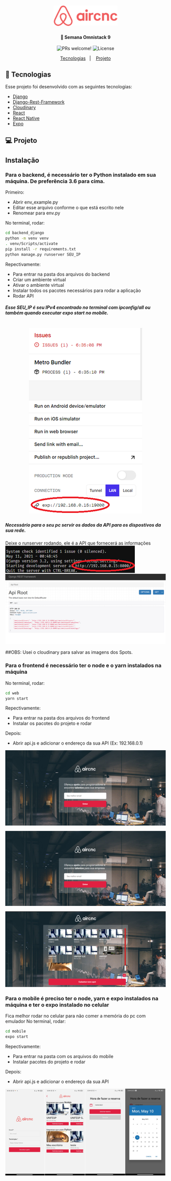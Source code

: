 <h1 align="center">
    <img alt="AirCnC" title="#delicinha" src="mobile/src/assets/logo.png" width="200px" />
</h1>

<h4 align="center">
  🚀 Semana Omnistack 9
</h4>

<p align="center">
 <img src="https://img.shields.io/static/v1?label=PRs&message=welcome&color=7159c1&labelColor=000000" alt="PRs welcome!" />

  <img alt="License" src="https://img.shields.io/static/v1?label=license&message=MIT&color=7159c1&labelColor=000000">
</p>

<p align="center">
  <a href="#rocket-tecnologias">Tecnologias</a>&nbsp;&nbsp;&nbsp;|&nbsp;&nbsp;&nbsp;
  <a href="#-projeto">Projeto</a>
</p>

## :rocket: Tecnologias

Esse projeto foi desenvolvido com as seguintes tecnologias:

- [Django](https://www.djangoproject.com/)
- [Django-Rest-Framework](https://www.django-rest-framework.org/)
- [Cloudinary](https://cloudinary.com/)
- [React](https://reactjs.org)
- [React Native](https://facebook.github.io/react-native/)
- [Expo](https://expo.io/)

## 💻 Projeto

## Instalação
### Para o backend, é necessário ter o Python instalado em sua máquina. De preferência 3.6 para cima.

Primeiro:
- Abrir env_example.py
- Editar esse arquivo conforme o que está escrito nele
- Renomear para env.py

No terminal, rodar:
```sh
cd backend_django
python -m venv venv
. venv/Scripts/activate
pip install -r requirements.txt
python manage.py runserver SEU_IP
```
Repectivamente:
- Para entrar na pasta dos arquivos do backend
- Criar um ambiente virtual
- Ativar o ambiente virtual
- Instalar todos os pacotes necessários para rodar a aplicação
- Rodar API
##### Esse SEU_IP é seu IPv4 encontrado no terminal com ipconfig/all ou também quando executar expo start no mobile.
<h1 align="center">
  <img alt="AirCnC" src="images/expo.png" />
</h1>

##### Necessário para o seu pc servir os dados da API para os dispostivos da sua rede.
Deixe o runserver rodando, ele é a API que fornecerá as informações
![API 0](/images/api_0.png?raw=true)
![API 1](/images/api_1.png?raw=true)

##OBS:
Usei o cloudinary para salvar as imagens dos Spots.

### Para o frontend é necessário ter o node e o yarn instalados na máquina
No terminal, rodar:
```sh
cd web
yarn start
```
Repectivamente:
- Para entrar na pasta dos arquivos do frontend
- Instalar os pacotes do projeto e rodar

Depois:
- Abrir api.js e adicionar o endereço da sua API (Ex: 192.168.0.1)

![Web 1](/images/web_1.png?raw=true)

![Web 2](/images/web_1.png?raw=true)

![Web 3](/images/web_2.png?raw=true)

### Para o mobile é preciso ter o node, yarn e expo instalados na máquina e ter o expo instalado no celular
Fica melhor rodar no celular para não comer a memória do pc com emulador
No terminal, rodar:
```sh
cd mobile
expo start
```

Repectivamente:
- Para entrar na pasta com os arquivos do mobile
- Instalar pacotes do projeto e rodar

Depois:
- Abrir api.js e adicionar o endereço da sua API

![Mobile 0](/images/mobile_0.png?raw=true)
